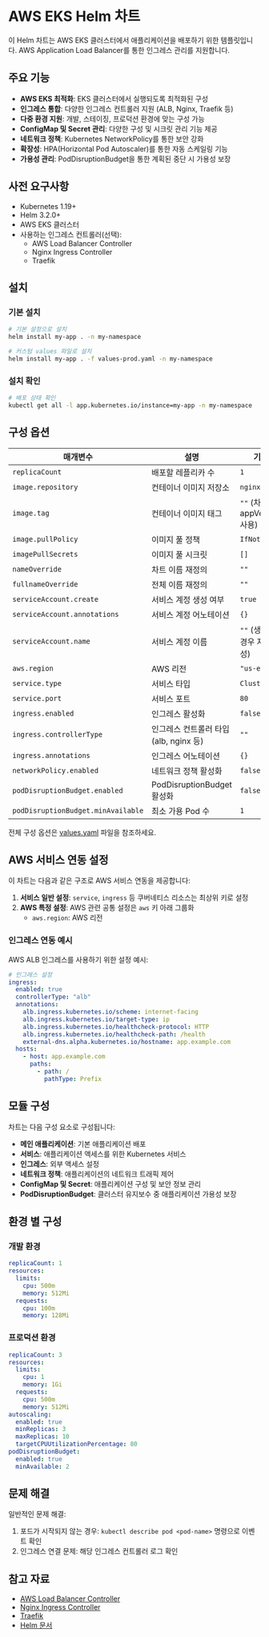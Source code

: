 # AWS EKS Helm 차트

이 Helm 차트는 AWS EKS 클러스터에서 애플리케이션을 배포하기 위한 템플릿입니다. AWS Application Load Balancer를 통한 인그레스 관리를 지원합니다.

## 주요 기능

- **AWS EKS 최적화**: EKS 클러스터에서 실행되도록 최적화된 구성
- **인그레스 통합**: 다양한 인그레스 컨트롤러 지원 (ALB, Nginx, Traefik 등)
- **다중 환경 지원**: 개발, 스테이징, 프로덕션 환경에 맞는 구성 가능
- **ConfigMap 및 Secret 관리**: 다양한 구성 및 시크릿 관리 기능 제공
- **네트워크 정책**: Kubernetes NetworkPolicy를 통한 보안 강화
- **확장성**: HPA(Horizontal Pod Autoscaler)를 통한 자동 스케일링 기능
- **가용성 관리**: PodDisruptionBudget을 통한 계획된 중단 시 가용성 보장

## 사전 요구사항

- Kubernetes 1.19+
- Helm 3.2.0+
- AWS EKS 클러스터
- 사용하는 인그레스 컨트롤러(선택):
  - AWS Load Balancer Controller
  - Nginx Ingress Controller
  - Traefik

## 설치

### 기본 설치

```bash
# 기본 설정으로 설치
helm install my-app . -n my-namespace

# 커스텀 values 파일로 설치
helm install my-app . -f values-prod.yaml -n my-namespace
```

### 설치 확인

```bash
# 배포 상태 확인
kubectl get all -l app.kubernetes.io/instance=my-app -n my-namespace
```

## 구성 옵션

| 매개변수 | 설명 | 기본값 |
|---------|-------------|---------|
| `replicaCount` | 배포할 레플리카 수 | `1` |
| `image.repository` | 컨테이너 이미지 저장소 | `nginx` |
| `image.tag` | 컨테이너 이미지 태그 | `""` (차트 appVersion 사용) |
| `image.pullPolicy` | 이미지 풀 정책 | `IfNotPresent` |
| `imagePullSecrets` | 이미지 풀 시크릿 | `[]` |
| `nameOverride` | 차트 이름 재정의 | `""` |
| `fullnameOverride` | 전체 이름 재정의 | `""` |
| `serviceAccount.create` | 서비스 계정 생성 여부 | `true` |
| `serviceAccount.annotations` | 서비스 계정 어노테이션 | `{}` |
| `serviceAccount.name` | 서비스 계정 이름 | `""` (생성되는 경우 자동 생성) |
| `aws.region` | AWS 리전 | `"us-east-1"` |
| `service.type` | 서비스 타입 | `ClusterIP` |
| `service.port` | 서비스 포트 | `80` |
| `ingress.enabled` | 인그레스 활성화 | `false` |
| `ingress.controllerType` | 인그레스 컨트롤러 타입(alb, nginx 등) | `""` |
| `ingress.annotations` | 인그레스 어노테이션 | `{}` |
| `networkPolicy.enabled` | 네트워크 정책 활성화 | `false` |
| `podDisruptionBudget.enabled` | PodDisruptionBudget 활성화 | `false` |
| `podDisruptionBudget.minAvailable` | 최소 가용 Pod 수 | `1` |

전체 구성 옵션은 [values.yaml](values.yaml) 파일을 참조하세요.

## AWS 서비스 연동 설정

이 차트는 다음과 같은 구조로 AWS 서비스 연동을 제공합니다:

1. **서비스 일반 설정**: `service`, `ingress` 등 쿠버네티스 리소스는 최상위 키로 설정
2. **AWS 특정 설정**: AWS 관련 공통 설정은 `aws` 키 아래 그룹화
   - `aws.region`: AWS 리전

### 인그레스 연동 예시

AWS ALB 인그레스를 사용하기 위한 설정 예시:

```yaml
# 인그레스 설정
ingress:
  enabled: true
  controllerType: "alb"
  annotations:
    alb.ingress.kubernetes.io/scheme: internet-facing
    alb.ingress.kubernetes.io/target-type: ip
    alb.ingress.kubernetes.io/healthcheck-protocol: HTTP
    alb.ingress.kubernetes.io/healthcheck-path: /health
    external-dns.alpha.kubernetes.io/hostname: app.example.com
  hosts:
    - host: app.example.com
      paths:
        - path: /
          pathType: Prefix
```

## 모듈 구성

차트는 다음 구성 요소로 구성됩니다:

- **메인 애플리케이션**: 기본 애플리케이션 배포
- **서비스**: 애플리케이션 액세스를 위한 Kubernetes 서비스
- **인그레스**: 외부 액세스 설정
- **네트워크 정책**: 애플리케이션의 네트워크 트래픽 제어
- **ConfigMap 및 Secret**: 애플리케이션 구성 및 보안 정보 관리
- **PodDisruptionBudget**: 클러스터 유지보수 중 애플리케이션 가용성 보장

## 환경 별 구성

### 개발 환경

```yaml
replicaCount: 1
resources:
  limits:
    cpu: 500m
    memory: 512Mi
  requests:
    cpu: 100m
    memory: 128Mi
```

### 프로덕션 환경

```yaml
replicaCount: 3
resources:
  limits:
    cpu: 1
    memory: 1Gi
  requests:
    cpu: 500m
    memory: 512Mi
autoscaling:
  enabled: true
  minReplicas: 3
  maxReplicas: 10
  targetCPUUtilizationPercentage: 80
podDisruptionBudget:
  enabled: true
  minAvailable: 2
```

## 문제 해결

일반적인 문제 해결:

1. 포드가 시작되지 않는 경우: `kubectl describe pod <pod-name>` 명령으로 이벤트 확인
2. 인그레스 연결 문제: 해당 인그레스 컨트롤러 로그 확인

## 참고 자료

- [AWS Load Balancer Controller](https://kubernetes-sigs.github.io/aws-load-balancer-controller)
- [Nginx Ingress Controller](https://kubernetes.github.io/ingress-nginx/)
- [Traefik](https://doc.traefik.io/traefik/providers/kubernetes-ingress/)
- [Helm 문서](https://helm.sh/docs/)

